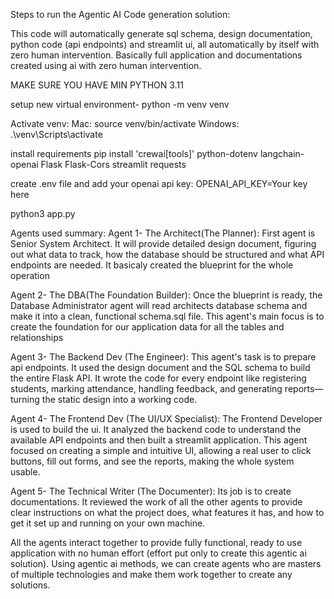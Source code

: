 Steps to run the Agentic AI Code generation solution:

This code will automatically generate sql schema, design documentation, python code (api endpoints) and streamlit ui, all automatically by itself with zero human intervention. Basically full application and documentations created using ai with zero human intervention.

MAKE SURE YOU HAVE MIN PYTHON 3.11

setup new virtual environment- python -m venv venv

Activate venv: Mac: source venv/bin/activate Windows: .\venv\Scripts\activate

install requirements pip install 'crewai[tools]' python-dotenv langchain-openai Flask Flask-Cors streamlit requests

create .env file and add your openai api key: OPENAI_API_KEY=Your key here

python3 app.py

Agents used summary: Agent 1- The Architect(The Planner): First agent is Senior System Architect. It will provide detailed design document, figuring out what data to track, how the database should be structured and what API endpoints are needed. It basicaly created the blueprint for the whole operation

Agent 2- The DBA(The Foundation Builder): Once the blueprint is ready, the Database Administrator agent will read architects database schema and make it into a clean, functional schema.sql file. This agent's main focus is to create the foundation for our application data for all the tables and relationships

Agent 3- The Backend Dev (The Engineer): This agent's task is to prepare api endpoints. It used the design document and the SQL schema to build the entire Flask API. It wrote the code for every endpoint like registering students, marking attendance, handling feedback, and generating reports—turning the static design into a working code.

Agent 4- The Frontend Dev (The UI/UX Specialist): The Frontend Developer is used to build the ui. It analyzed the backend code to understand the available API endpoints and then built a streamlit application. This agent focused on creating a simple and intuitive UI, allowing a real user to click buttons, fill out forms, and see the reports, making the whole system usable.

Agent 5- The Technical Writer (The Documenter): Its job is to create documentations. It reviewed the work of all the other agents to provide clear instructions on what the project does, what features it has, and how to get it set up and running on your own machine.

All the agents interact together to provide fully functional, ready to use application with no human effort (effort put only to create this agentic ai solution). Using agentic ai methods, we can create agents who are masters of multiple technologies and make them work together to create any solutions.
